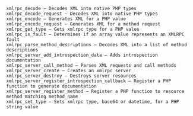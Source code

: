    xmlrpc_decode — Decodes XML into native PHP types
    xmlrpc_decode_request — Decodes XML into native PHP types
    xmlrpc_encode — Generates XML for a PHP value
    xmlrpc_encode_request — Generates XML for a method request
    xmlrpc_get_type — Gets xmlrpc type for a PHP value
    xmlrpc_is_fault — Determines if an array value represents an XMLRPC fault
    xmlrpc_parse_method_descriptions — Decodes XML into a list of method descriptions
    xmlrpc_server_add_introspection_data — Adds introspection documentation
    xmlrpc_server_call_method — Parses XML requests and call methods
    xmlrpc_server_create — Creates an xmlrpc server
    xmlrpc_server_destroy — Destroys server resources
    xmlrpc_server_register_introspection_callback — Register a PHP function to generate documentation
    xmlrpc_server_register_method — Register a PHP function to resource method matching method_name
    xmlrpc_set_type — Sets xmlrpc type, base64 or datetime, for a PHP string value
